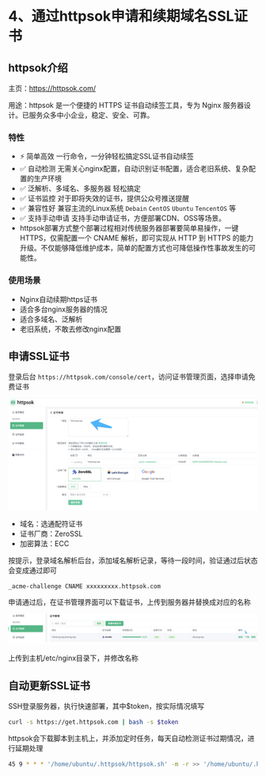 # 4、通过httpsok申请和续期域名SSL证书

## httpsok介绍

主页：https://httpsok.com/

用途：httpsok 是一个便捷的 HTTPS 证书自动续签工具，专为 Nginx 服务器设计。已服务众多中小企业，稳定、安全、可靠。

### 特性

- ⚡️ 简单高效 一行命令，一分钟轻松搞定SSL证书自动续签
- ✅ 自动检测 无需关心nginx配置，自动识别证书配置，适合老旧系统、复杂配置的生产环境
- ✅ 泛解析、多域名、多服务器 轻松搞定
- ✅ 证书监控 对于即将失效的证书，提供公众号推送提醒
- ✅ 兼容性好 兼容主流的Linux系统 `Debain` `CentOS` `Ubuntu` `TencentOS` 等
- ✅ 支持手动申请 支持手动申请证书，方便部署CDN、OSS等场景。
- httpsok部署方式整个部署过程相对传统服务器部署要简单易操作，一键HTTPS，仅需配置一个 CNAME 解析，即可实现从 HTTP 到 HTTPS 的能力升级。不仅能够降低维护成本，简单的配置方式也可降低操作性事故发生的可能性。

### 使用场景

- Nginx自动续期https证书
- 适合多台nginx服务器的情况
- 适合多域名、泛解析
- 老旧系统，不敢去修改nginx配置

## 申请SSL证书

登录后台 `https://httpsok.com/console/cert`，访问证书管理页面，选择申请免费证书

![image-20240430221201406](assets/image-20240430221201406.png)

- 域名：选通配符证书
- 证书厂商：ZeroSSL
- 加密算法：ECC

按提示，登录域名解析后台，添加域名解析记录，等待一段时间，验证通过后状态会变成通过即可

```Plain
_acme-challenge CNAME xxxxxxxxx.httpsok.com
```

申请通过后，在证书管理界面可以下载证书，上传到服务器并替换成对应的名称

![image-20240430221221731](assets/image-20240430221221731.png)

上传到主机/etc/nginx目录下，并修改名称

## 自动更新SSL证书

SSH登录服务器，执行快速部署，其中$token，按实际情况填写

```Bash
curl -s https://get.httpsok.com | bash -s $token
```

httpsok会下载脚本到主机上，并添加定时任务，每天自动检测证书过期情况，进行延期处理

```Bash
45 9 * * * '/home/ubuntu/.httpsok/httpsok.sh' -m -r >> '/home/ubuntu/.httpsok/httpsok.log' 2>&1
```